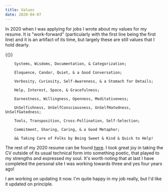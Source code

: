 ```yaml
---
title: Values
date: 2020-04-07
---
```


In 2020 when I was applying for jobs I wrote about my values for my resume.
It is "work-forward" (particularly with the first line being the first line) and it is an artifact of its time, but largely these are still values that I hold dearly.

{{<divider>}}

```
    Systems, Wisdoms, Documentation, & Categorization;

    Eloquence, Candor, Quiet, & a Good Conversation;

    Verbosity, Curiosity, Self-Awareness, & a Stomach for Details;

    Help, Interest, Space, & Gracefulness;

    Earnestness, Willingness, Openness, Meditativeness;

    UnSelfishness, UnSelfConsciousness, UnSelfHatedness, UnSelfGatedness;

    Tools, Transposition, Cross-Pollination, Self-Selection;

    Commitment, Sharing, Caring, & a Good Metaphor;

    && Taking Care of Folks by Being Sweet & Kind & Quick to Help!
```

The rest of my 2020 resume can be found [here](https://github.com/thenorili/01docs/blob/master/nori-li-resume.md). I took great joy in taking the CV outside of its usual technical form into something poetic, that played to my strengths and expressed my soul. It's worth noting that at last I have completed the personal site I was working towards three and yes four years ago!

I am working on updating it now. I'm quite happy in my job really, but I'd like it updated on principle.
